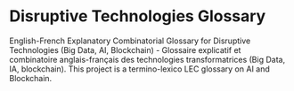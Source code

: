 # Disruptive Technologies Glossary

English-French Explanatory Combinatorial Glossary for Disruptive Technologies (Big Data, AI, Blockchain) - Glossaire explicatif et combinatoire anglais-français des technologies transformatrices (Big Data, IA, blockchain).
This project is a termino-lexico LEC glossary on AI and Blockchain.
